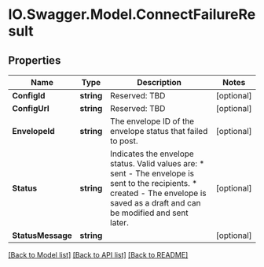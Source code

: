 # IO.Swagger.Model.ConnectFailureResult
## Properties

Name | Type | Description | Notes
------------ | ------------- | ------------- | -------------
**ConfigId** | **string** | Reserved: TBD | [optional] 
**ConfigUrl** | **string** | Reserved: TBD | [optional] 
**EnvelopeId** | **string** | The envelope ID of the envelope status that failed to post. | [optional] 
**Status** | **string** | Indicates the envelope status. Valid values are:  * sent - The envelope is sent to the recipients.  * created - The envelope is saved as a draft and can be modified and sent later. | [optional] 
**StatusMessage** | **string** |  | [optional] 

[[Back to Model list]](../README.md#documentation-for-models) [[Back to API list]](../README.md#documentation-for-api-endpoints) [[Back to README]](../README.md)


